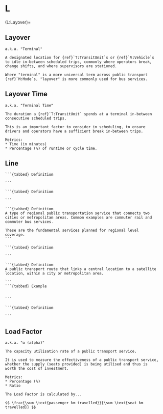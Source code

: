 # L

(L:Layover)=

## Layover

```{tabbed} Definition
a.k.a. "Terminal"

A designated location for {ref}`T:TransitUnit`s or {ref}`V:Vehicle`s to idle in-between scheduled trips, commonly where operators break, change shifts, and where supervisors are stationed.

Where "terminal" is a more universal term across public transport {ref}`M:Mode`s, "layover" is more commonly used for bus services.
```

## Layover Time

```{tabbed} Definition
a.k.a. "Terminal Time"

The duration a {ref}`T:TransitUnit` spends at a terminal in-between consecutive scheduled trips.

This is an important factor to consider in scheduling, to ensure drivers and operators have a sufficient break in-between trips.
```

```{tabbed} Application
Metrics:
* Time (in minutes)
* Percentage (%) of runtime or cycle time.
```

## Line

````{dropdown} Branch Line
```{tabbed} Definition

```
````

````{dropdown} Feeder Line
```{tabbed} Definition

```
````

````{dropdown} Intercity Line
```{tabbed} Definition
A type of regional public transportation service that connects two cities or metropolitan areas. Common examples are commuter rail and commuter bus services.

These are the fundamental services planned for regional level coverage.
```
````

````{dropdown} Loop / Circulator
```{tabbed} Definition

```
````

````{dropdown} Radial Line
```{tabbed} Definition
A public transport route that links a central location to a satellite location, within a city or metropolitan area.

```
```{tabbed} Example


```
````

````{dropdown} Trunk Line
```{tabbed} Definition

```
````

## Load Factor

```{tabbed} Definition
a.k.a. "α (alpha)"

The capacity utilisation rate of a public transport service.

It is used to measure the effectiveness of a public transport service, whether the supply (seats provided) is being utilised and thus is worth the cost of investment.
```

```{tabbed} Application
Metrics:
* Percentage (%)
* Ratio

The Load Factor is calculated by...

$$ \frac{\sum \text{passenger km travelled}}{\sum \text{seat km travelled}} $$

```

